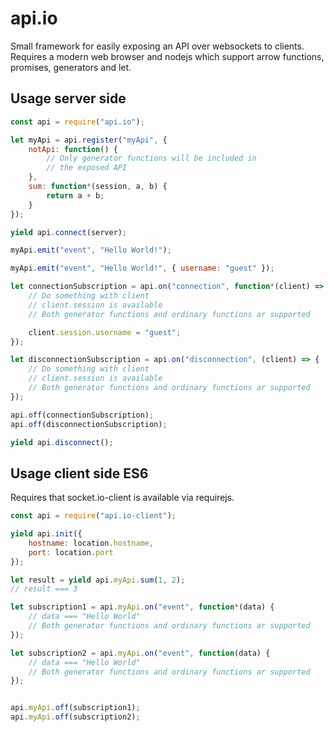 # api.io
Small framework for easily exposing an API over websockets to clients. Requires a modern web browser and nodejs which support arrow functions, promises, generators and let.

## Usage server side
```js
const api = require("api.io");

let myApi = api.register("myApi", {
    notApi: function() {
        // Only generator functions will be included in
        // the exposed API
    },
    sum: function*(session, a, b) {
        return a + b;
    }
});

yield api.connect(server);

myApi.emit("event", "Hello World!");

myApi.emit("event", "Hello World!", { username: "guest" });

let connectionSubscription = api.on("connection", function*(client) => {
    // Do something with client
    // client.session is available
    // Both generator functions and ordinary functions ar supported

    client.session.username = "guest";
});

let disconnectionSubscription = api.on("disconnection", (client) => {
    // Do something with client
    // client.session is available
    // Both generator functions and ordinary functions ar supported
});

api.off(connectionSubscription);
api.off(disconnectionSubscription);

yield api.disconnect();
```

## Usage client side ES6
Requires that socket.io-client is available via requirejs.

```js
const api = require("api.io-client");

yield api.init({
    hostname: location.hostname,
    port: location.port
});

let result = yield api.myApi.sum(1, 2);
// result === 3

let subscription1 = api.myApi.on("event", function*(data) {
    // data === "Hello World"
    // Both generator functions and ordinary functions ar supported
});

let subscription2 = api.myApi.on("event", function(data) {
    // data === "Hello World"
    // Both generator functions and ordinary functions ar supported
});


api.myApi.off(subscription1);
api.myApi.off(subscription2);
```
